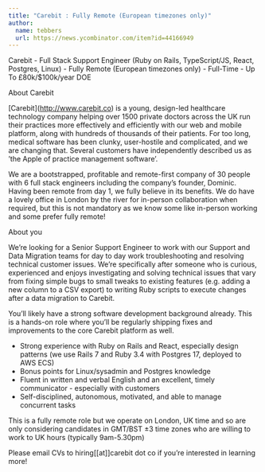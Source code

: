 ```yaml
---
title: "Carebit : Fully Remote (European timezones only)"
author:
  name: tebbers
  url: https://news.ycombinator.com/item?id=44166949
---
```

Carebit - Full Stack Support Engineer (Ruby on Rails, TypeScript&#x2F;JS, React, Postgres, Linux) - Fully Remote (European timezones only) - Full-Time - Up To £80k&#x2F;$100k&#x2F;year DOE

About Carebit

[Carebit](<a href="http:&#x2F;&#x2F;www.carebit.co" rel="nofollow">http:&#x2F;&#x2F;www.carebit.co</a>) is a young, design-led healthcare technology company helping over 1500 private doctors across the UK run their practices more effectively and efficiently with our web and mobile platform, along with hundreds of thousands of their patients. For too long, medical software has been clunky, user-hostile and complicated, and we are changing that. Several customers have independently described us as ’the Apple of practice management software’.

We are a bootstrapped, profitable and remote-first company of 30 people with 6 full stack engineers including the company’s founder, Dominic. Having been remote from day 1, we fully believe in its benefits. We do have a lovely office in London by the river for in-person collaboration when required, but this is not mandatory as we know some like in-person working and some prefer fully remote!

About you

We’re looking for a Senior Support Engineer to work with our Support and Data Migration teams for day to day work troubleshooting and resolving technical customer issues. We’re specifically after someone who is curious, experienced and enjoys investigating and solving technical issues that vary from fixing simple bugs to small tweaks to existing features (e.g. adding a new column to a CSV export) to writing Ruby scripts to execute changes after a data migration to Carebit.

You’ll likely have a strong software development background already. This is a hands-on role where you’ll be regularly shipping fixes and improvements to the core Carebit platform as well.

- Strong experience with Ruby on Rails and React, especially design patterns (we use Rails 7 and Ruby 3.4 with Postgres 17, deployed to AWS ECS)
- Bonus points for Linux&#x2F;sysadmin and Postgres knowledge
- Fluent in written and verbal English and an excellent, timely communicator - especially with customers
- Self-disciplined, autonomous, motivated, and able to manage concurrent tasks

This is a fully remote role but we operate on London, UK time and so are only considering candidates in GMT&#x2F;BST ±3 time zones who are willing to work to UK hours (typically 9am-5.30pm)

Please email CVs to hiring[[at]]carebit dot co if you’re interested in learning more!
<JobApplication />
